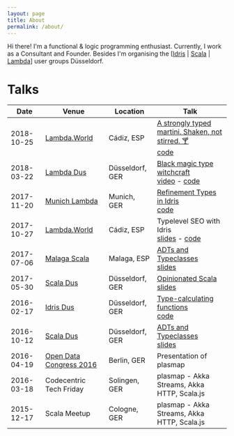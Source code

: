 ```yaml
---
layout: page
title: About
permalink: /about/
---
```


Hi there! I'm a functional & logic programming enthusiast. Currently, I work as a Consultant and Founder. Besides I'm organising the \[[Idris](https://www.meetup.com/idrisdus/) &#124; [Scala](https://www.meetup.com/scaladus/) &#124; [Lambda](https://www.meetup.com/lambdadus/)\] user groups Düsseldorf.

# Talks

| Date       | Venue | Location | Talk |
|------------|-------|----------|------|
| 2018-10-25 | [Lambda.World](http://www.lambda.world/) | Cádiz, ESP | [A strongly typed martini. Shaken, not stirred. 🍸](http://cadiz.lambda.world/schedule/#session-105) <br>[code](https://github.com/janschultecom/20181025-strongly-typed-martini)|
| 2018-03-22 | [Lambda Dus](https://www.meetup.com/lambdadus/) | Düsseldorf, GER | [Black magic type witchcraft](https://www.meetup.com/lambdadus/events/247287024/) <br>[video](https://youtu.be/MLKDu6jwIQw) - [code](https://github.com/janschultecom/20180322-lamdadus)|
| 2017-11-20 | [Munich Lambda](https://www.meetup.com/Munich-Lambda/) | Munich, GER | [Refinement Types in Idris](https://www.meetup.com/Munich-Lambda/events/241177016/) <br>[code](https://github.com/janschultecom/2017-11-20-Lambda-Meetup-Munich)|
| 2017-10-27 | [Lambda.World](http://www.lambda.world/) | Cádiz, ESP | Typelevel SEO with Idris <br>[slides]( https://slides.com/janschultecom/typelevel-seo/) - [code]( https://github.com/janschultecom/typelevel-seo/) |
| 2017-07-06 | [Malaga Scala](https://www.meetup.com/Malaga-Scala/) | Malaga, ESP | [ADTs and Typeclasses](https://www.meetup.com/Malaga-Scala/events/240726851/) <br> [slides]( http://janschulte.com/2017-07-06-ADTs-and-Typeclasses/) |
| 2017-05-30 | [Scala Dus](https://www.meetup.com/scaladus/) | Düsseldorf, GER | [Opinionated Scala](https://www.meetup.com/scaladus/events/239929062/) <br> [slides]( https://github.com/scaladus/opinionated-scala ) |
| 2016-02-17 | [Idris Dus](https://www.meetup.com/idrisdus/) | Düsseldorf, GER | [Type-calculating functions](https://www.meetup.com/idrisdus/events/237070330/) <br> [code]( https://github.com/janschultecom/idrisdus-2017-02-22 ) |
| 2016-10-12 | [Scala Dus](https://www.meetup.com/scaladus/) | Düsseldorf, GER | [ADTs and Typeclasses](https://www.meetup.com/scaladus/events/233706740/) <br> [slides]( http://janschulte.com/2016-10-12-adts-typeclasses-scala/#/) |
| 2016-04-19 | [Open Data Congress 2016](https://www.bmwi.de/Redaktion/DE/Bildergalerie/2016/20160419-zypries-open-data-kongress.html) | Berlin, GER | Presentation of plasmap  
| 2016-03-18 | Codecentric Tech Friday | Solingen, GER | plasmap - Akka Streams, Akka HTTP, Scala.js |
| 2015-12-17 | Scala Meetup | Cologne, GER | plasmap - Akka Streams, Akka HTTP, Scala.js |
